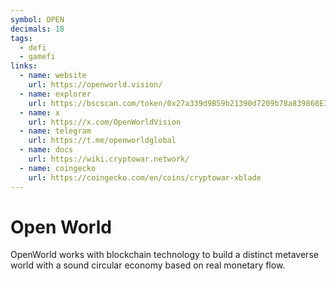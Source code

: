 ```yaml
---
symbol: OPEN
decimals: 18
tags:
  - defi
  - gamefi
links:
  - name: website
    url: https://openworld.vision/
  - name: explorer
    url: https://bscscan.com/token/0x27a339d9B59b21390d7209b78a839868E319301B
  - name: x
    url: https://x.com/OpenWorldVision
  - name: telegram
    url: https://t.me/openworldglobal
  - name: docs
    url: https://wiki.cryptowar.network/
  - name: coingecko
    url: https://coingecko.com/en/coins/cryptowar-xblade
---
```


# Open World

OpenWorld works with blockchain technology to build a distinct metaverse world with a sound circular economy based on real monetary flow.
